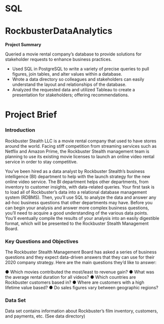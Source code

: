 # SQL

# RockbusterDataAnalytics

**Project Summary**

Queried a movie rental company’s database to provide solutions for stakeholder requests to enhance business practices.

* Used SQL in PostgreSQL to write a variety of precise queries to pull figures, join tables, and alter values within a database.
* Wrote a data directory so colleagues and stakeholders can easily understand the layout and relationships of the database.
* Analyzed the requested data and utilized Tableau to create a presentation for stakeholders; offering recommendations.

# Project Brief

### **Introduction** 

Rockbuster Stealth LLC is a movie rental company that used to have stores around the
world. Facing stiff competition from streaming services such as Netflix and Amazon Prime,
the Rockbuster Stealth management team is planning to use its existing movie licenses to
launch an online video rental service in order to stay competitive.

You’ve been hired as a data analyst by Rockbuster Stealth’s business intelligence (BI)
department to help with the launch strategy for the new online video service. The BI
department helps other departments, from inventory to customer insights, with data-related
queries. Your first task is to load all of Rockbuster’s data into a relational database
management system (RDBMS). Then, you’ll use SQL to analyze the data and answer any
ad-hoc business questions that other departments may have.
Before you can begin your analysis and answer more complex business questions, you’ll
need to acquire a good understanding of the various data points. You’ll eventually compile
the results of your analysis into an easily digestible format, which will be presented to the
Rockbuster Stealth Management Board.

### **Key Questions and Objectives**

The Rockbuster Stealth Management Board has asked a series of business questions and
they expect data-driven answers that they can use for their 2020 company strategy. Here are
the main questions they’d like to answer:

● Which movies contributed the most/least to revenue gain?
● What was the average rental duration for all videos?
● Which countries are Rockbuster customers based in?
● Where are customers with a high lifetime value based?
● Do sales figures vary between geographic regions?

### **Data Set**

Data set contains information about Rockbuster’s film inventory, customers, and payments, etc. (See data directory)
